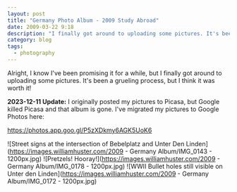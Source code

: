 ```yaml
---
layout: post
title: "Germany Photo Album - 2009 Study Abroad"
date: 2009-03-22 9:18
description: "I finally got around to uploading some pictures. It's been a grueling process, but I think it was worth it!"
category: blog
tags:
  - photography
---
```


Alright, I know I've been promising it for a while, but I finally got around to uploading some pictures. It's been a grueling process, but I think it was worth it!

**2023-12-11 Update:** I originally posted my pictures to Picasa, but Google killed Picasa and that album is gone. I've migrated my pictures to Google Photos here:

https://photos.app.goo.gl/P5zXDkmy6AGK5UoK6

![Street signs at the intersection of Bebelplatz and Unter Den Linden](https://images.williamhuster.com/2009 - Germany Album/IMG_0143 - 1200px.jpg)
![Pretzels! Hooray!](https://images.williamhuster.com/2009 - Germany Album/IMG_0178 - 1200px.jpg)
![WWII Bullet holes still visible on Unter den Linden](https://images.williamhuster.com/2009 - Germany Album/IMG_0172 - 1200px.jpg)
